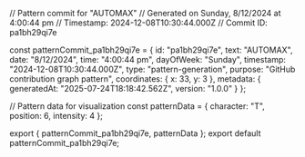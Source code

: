 // Pattern commit for "AUTOMAX"
// Generated on Sunday, 8/12/2024 at 4:00:44 pm
// Timestamp: 2024-12-08T10:30:44.000Z
// Commit ID: pa1bh29qi7e

const patternCommit_pa1bh29qi7e = {
  id: "pa1bh29qi7e",
  text: "AUTOMAX",
  date: "8/12/2024",
  time: "4:00:44 pm",
  dayOfWeek: "Sunday",
  timestamp: "2024-12-08T10:30:44.000Z",
  type: "pattern-generation",
  purpose: "GitHub contribution graph pattern",
  coordinates: {
    x: 33,
    y: 3
  },
  metadata: {
    generatedAt: "2025-07-24T18:18:42.562Z",
    version: "1.0.0"
  }
};

// Pattern data for visualization
const patternData = {
  character: "T",
  position: 6,
  intensity: 4
};

export { patternCommit_pa1bh29qi7e, patternData };
export default patternCommit_pa1bh29qi7e;
